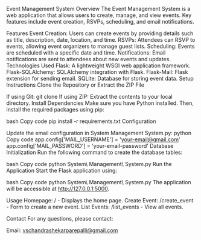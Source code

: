 Event Management System
Overview
The Event Management System is a web application that allows users to create, manage, and view events. Key features include event creation, RSVPs, scheduling, and email notifications.

Features
Event Creation: Users can create events by providing details such as title, description, date, location, and time.
RSVPs: Attendees can RSVP to events, allowing event organizers to manage guest lists.
Scheduling: Events are scheduled with a specific date and time.
Notifications: Email notifications are sent to attendees about new events and updates.
Technologies Used
Flask: A lightweight WSGI web application framework.
Flask-SQLAlchemy: SQLAlchemy integration with Flask.
Flask-Mail: Flask extension for sending email.
SQLite: Database for storing event data.
Setup Instructions
Clone the Repository or Extract the ZIP File

If using Git: git clone <repository-url>
If using ZIP: Extract the contents to your local directory.
Install Dependencies Make sure you have Python installed. Then, install the required packages using pip:

bash
Copy code
pip install -r requirements.txt
Configuration

Update the email configuration in System Management System.py:
python
Copy code
app.config['MAIL_USERNAME'] = 'your-email@gmail.com'
app.config['MAIL_PASSWORD'] = 'your-email-password'
Database Initialization Run the following command to create the database tables:

bash
Copy code
python System\ Management\ System.py
Run the Application Start the Flask application using:

bash
Copy code
python System\ Management\ System.py
The application will be accessible at http://127.0.0.1:5000.

Usage
Homepage: / - Displays the home page.
Create Event: /create_event - Form to create a new event.
List Events: /list_events - View all events.

Contact
For any questions, please contact: 

Email: vschandrashekarparepalli@gmail.com